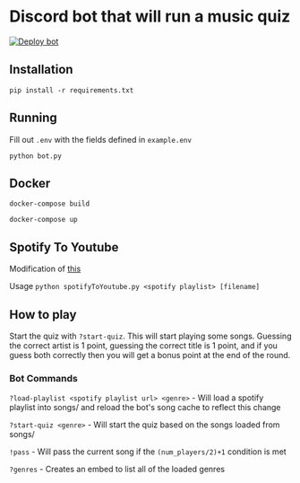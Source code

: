 # Discord bot that will run a music quiz

[![Deploy bot](https://github.com/rushadantia/Discord-Music-Quiz/actions/workflows/main.yml/badge.svg?branch=master)](https://github.com/rushadantia/Discord-Music-Quiz/actions/workflows/main.yml)

## Installation

`pip install -r requirements.txt`

## Running

Fill out `.env` with the fields defined in `example.env`

`python bot.py`

## Docker

`docker-compose build`

`docker-compose up`

## Spotify To Youtube

Modification of [this](https://github.com/saulojoab/Spotify-To-Youtube)

Usage `python spotifyToYoutube.py <spotify playlist> [filename]`

## How to play

Start the quiz with `?start-quiz`. This will start playing some songs. Guessing the correct artist is 1 point, guessing the correct title is 1 point, and if you guess both correctly then you will get a bonus point at the end of the round.

### Bot Commands

`?load-playlist <spotify playlist url> <genre>` - Will load a spotify playlist into songs/ and reload the bot's song cache to reflect this change

`?start-quiz <genre>` - Will start the quiz based on the songs loaded from songs/

`!pass` - Will pass the current song if the `(num_players/2)+1` condition is met

`?genres` - Creates an embed to list all of the loaded genres
